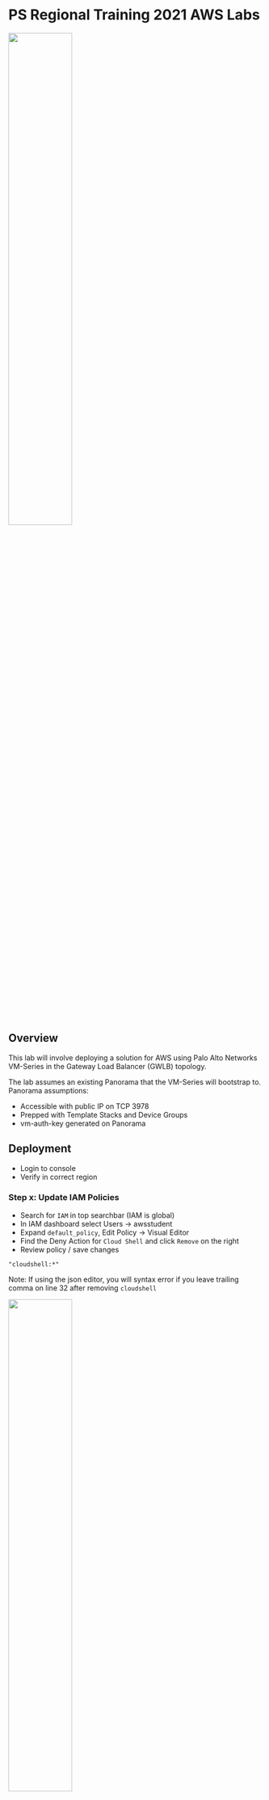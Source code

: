 # PS Regional Training 2021 AWS Labs


<img src="https://www.paloaltonetworks.com/content/dam/pan/en_US/images/logos/brand/primary-company-logo/Parent-logo.png" width=50% height=50%>

## Overview

This lab will involve deploying a solution for AWS using Palo Alto Networks VM-Series in the Gateway Load Balancer (GWLB) topology.

The lab assumes an existing Panorama that the VM-Series will bootstrap to. Panorama assumptions:
- Accessible with public IP on TCP 3978
- Prepped with Template Stacks and Device Groups
- vm-auth-key generated on Panorama

## Deployment

- Login to console
- Verify in correct region 

### Step x: Update IAM Policies


- Search for `IAM` in top searchbar (IAM is global)
- In IAM dashboard select Users -> awsstudent
- Expand `default_policy`, Edit Policy -> Visual Editor
- Find the Deny Action for `Cloud Shell` and click `Remove` on the right
- Review policy / save changes

```
"cloudshell:*"
```

Note: If using the json editor, you will syntax error if you leave trailing comma on line 32 after removing `cloudshell` 


<img src="https://user-images.githubusercontent.com/43679669/108144448-aa08ad00-7097-11eb-926d-66ab34e050da.png" width=50% height=50%>

### Step x: Launch CloudShell

- Search for `cloudshell` in top search bar

This lab will use cloudshell for access to AWS CLI and as a runtime environment to provision your lab resources in AWS using terraform. Cloudshell will have the same IAM role as your authenticated user and has some utilities (git, aws cli, etc) pre-installed. It is only available in limited regions currently.


- Check which Marketplace VM-Series images (AMIs) are available

This terraform deployment will look up the AMI ID to use for the deployment based on the variable `fw_version`. New AMIs are not always published for each minor release. Therefore, it is a good idea to verify what version AMI most closely matches your target version.

In cloud console, enter:

`aws ec2 describe-images --filters "Name=owner-alias,Values=aws-marketplace" --filters Name=name,Values=PA-VM-AWS-10* Name=product-code,Values=6njl1pau431dv1qxipg63mvah --region us-west-2`

How many different BYOL AMIs are avilable for 10.x in this region?

product-code is a global value that correlates with Palo Alto Networks marketplace offerings. This is global and the same across all regions. There will be changes to this as vm-flex offerings come live.

```
    "byol"  = "6njl1pau431dv1qxipg63mvah"
    "payg1" = "6kxdw3bbmdeda3o6i1ggqt4km"
    "payg2" = "806j2of0qy5osgjjixq9gqc6g"
```
The name tag of the image should be standard and can be used for the filter. For example `PA-VM-AWS-9.1*`, `PA-VM-AWS-9.1.3*`, `PA-VM-AWS-10*`. This is the same logic the terraform will use to lookup the AMI based on the `fw_version` variable.

**We see that 10.0.4 AMI is availble, so we will use that for the variable**


- Generate SSH Key in cloudshell

Any EC2 Instance must be associated with a SSH keypair, which is the default method of initial interactive login to instances. With successful bootstrapping, there should not be any need to connect to the VM-Series instances direclty with this key, but it is usually good to keep this key securely stored for any emergency backdoor access. For this lab, a keypair will be generated in the cloudshell and then terraform will create a corresponding object in AWS using the same key.

`ssh-keygen -f ~/.ssh/ps-lab -t rsa -C ps-lab`

- Download ssh key for use later to SSH to instances

Actions -> Download File -> Path: `/home/cloudshell-user/.ssh/ps-lab`

TODO: handle key differently, some will prefer PPK. create in console ?


### Step x: Clone the Repository

- Download Terraform in Cloudshell

TODO: Replace with one-liner

```
wget https://releases.hashicorp.com/terraform/0.13.6/terraform_0.13.6_linux_amd64.zip
unzip terraform_0.13.6_linux_amd64.zip
rm terraform_0.13.6_linux_amd64.zip
sudo mv terraform /usr/bin/
```

Verify 
`terraform --version`



```
$ git clone https://github.com/PaloAltoNetworks/ps-regional-2021-aws-labs.git
```

### Step x: Update tfvars


- //TODO add notes about terraform general usage, handling sensitive values, etc

For simplicity, only the variable values that need to be modified are separated into a separate tfvars file.

- Change into terraform directory 

`cd ps-regional-2021-aws-labs/terraform/vmseries/`

- Use vim to modify `student.auto.tfvars`


- Update the specifics of your deployment
- Anything marked with `###` should be replaced with appropriate value

We will be using the newer feature for light bootstrapping that does not require S3 buckets. Essentially, all of the paramaters normally specific in init-cfg can now be passed directly to the instance via user-data.

```
firewalls = [
  {
    name    = "vmseries01"
    fw_tags = {}
    bootstrap_options = {
      mgmt-interface-swap = "enable"
      plugin-op-commands  = "aws-gwlb-inspect:enable"
      type                = "dhcp-client"
      hostname            = "lab###_vmseries01"
      panorama-server     = "###"
      panorama-server-2   = "###"
      tplname             = "TPL-STUDENT-STACK-###"
      dgname              = "DG-STUDENT-###"
      vm-auth-key         = "###"
      authcodes           = "###"
      #op-command-modes    = ""
    }
    interfaces = [
      { name = "vmseries01-data", index = "0" },
      { name = "vmseries01-mgmt", index = "1" },
    ]
  },
  {
    name    = "vmseries02"
    fw_tags = {}
    bootstrap_options = {
      mgmt-interface-swap = "enable"
      plugin-op-commands  = "aws-gwlb-inspect:enable"
      type                = "dhcp-client"
      hostname            = "lab#_vmseries02"
      panorama-server     = "###"
      panorama-server-2   = "###"
      tplname             = "###"
      dgname              = "###"
      vm-auth-key         = "###"
      authcodes           = "###"
      #op-command-modes    = ""
    }
    interfaces = [
      { name = "vmseries02-data", index = "0" },
      { name = "vmseries02-mgmt", index = "1" },
    ]
  }
]
```

### Step x: Apply Terraform

- Terraform init / apply

```
Plan: 168 to add, 0 to change, 0 to destroy.

Do you want to perform these actions?
  Terraform will perform the actions described above.
  Only 'yes' will be accepted to approve.

  Enter a value: yes
```


### Step x: Things to do while waiting on launch

- Look at user data
- Check instance screenshot
- Check cloudwatch bootstrap logs
- Look at VPC & TGW route tables, endpoints, correlate to the topology diagram
- 


### Step 50: Finished

Congratulations!

You have now successfully ….


Manual Last Updated: 2021-02-16
Lab Last Tested: -

